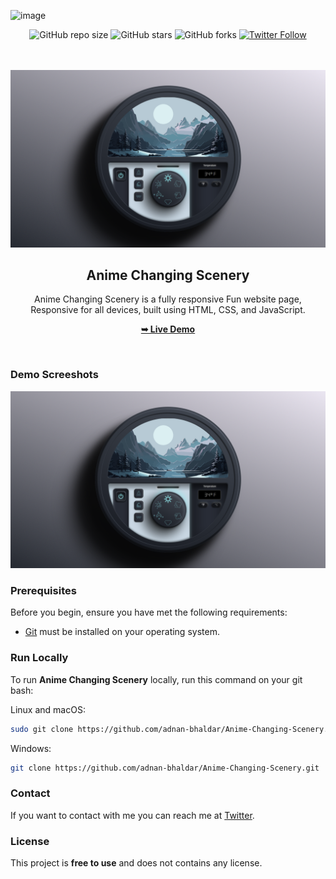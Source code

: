 ![image](https://github.com/user-attachments/assets/f08e3601-8d53-44ba-9a5c-009c70fe73d7)<div align="center">
  
  ![GitHub repo size](https://img.shields.io/github/repo-size/adnan-bhaldar/anime-changing-scenery)
  ![GitHub stars](https://img.shields.io/github/stars/adnan-bhaldar/Anime-Changing-Scenery?style=social)
  ![GitHub forks](https://img.shields.io/github/forks/adnan-bhaldar/Anime-Changing-Scenery?style=social)
[![Twitter Follow](https://img.shields.io/twitter/follow/Adnan__Bhaldar_?style=social)](https://twitter.com/intent/follow?screen_name=Adnan__Bhaldar)

  <br />
  <br />
  
  <img src="./Desktop.png" />

  <h2 align="center">Anime Changing Scenery</h2>

  Anime Changing Scenery is a fully responsive Fun website page, <br />Responsive for all devices, built using HTML, CSS, and JavaScript.

   <a href="https://adnan-bhaldar.github.io/Anime-Changing-Scenery/"><strong>➥ Live Demo</strong></a>

</div>

<br />

### Demo Screeshots

![Anime Changing Scenery](./Desktop.png "Desktop Demo")

### Prerequisites

Before you begin, ensure you have met the following requirements:

* [Git](https://git-scm.com/downloads "Download Git") must be installed on your operating system.

### Run Locally

To run **Anime Changing Scenery** locally, run this command on your git bash:

Linux and macOS:

```bash
sudo git clone https://github.com/adnan-bhaldar/Anime-Changing-Scenery.git
```

Windows:

```bash
git clone https://github.com/adnan-bhaldar/Anime-Changing-Scenery.git
```

### Contact

If you want to contact with me you can reach me at [Twitter](https://www.twitter.com/Adnan__Bhaldar).

### License

This project is **free to use** and does not contains any license.

